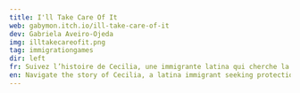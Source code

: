 ```yaml
---
title: I'll Take Care Of It
web: gabymon.itch.io/ill-take-care-of-it
dev: Gabriela Aveiro-Ojeda
img: illtakecareofit.png
tag: immigrationgames
dir: left
fr: Suivez l’histoire de Cecilia, une immigrante latina qui cherche la protection en consultant une bruja dans son quartier” Un jeu sur la solidarité et la résistance face à l’oppression policière et aux menaces systémiques envers les immigrants.
en: Navigate the story of Cecilia, a latina immigrant seeking protection by consulting a bruja in her neighborhood." A game about solidarity and resistance in the face of oppression by police and systemic threats to immigrants.
---
```

